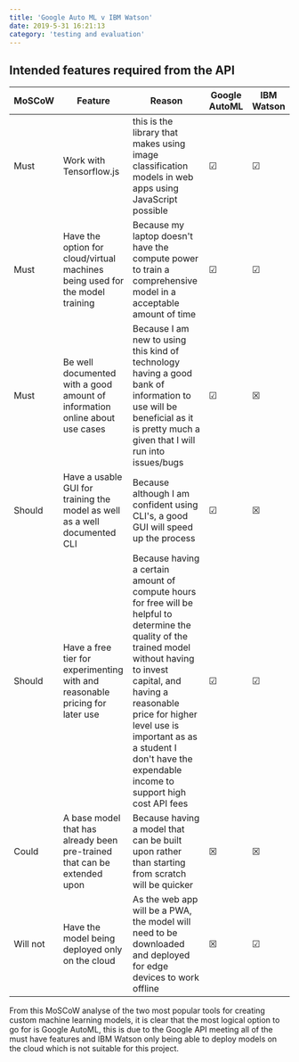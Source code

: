 ```yaml
---
title: 'Google Auto ML v IBM Watson'
date: 2019-5-31 16:21:13
category: 'testing and evaluation'
---
```


## Intended features required from the API

| MoSCoW   | Feature                                                                      | Reason                                                                                                                                                                                                                                                                                                     | Google AutoML | IBM Watson |
| -------- | ---------------------------------------------------------------------------- | ---------------------------------------------------------------------------------------------------------------------------------------------------------------------------------------------------------------------------------------------------------------------------------------------------------- | ------------- | ---------- |
| Must     | Work with Tensorflow.js                                                      | this is the library that makes using image classification models in web apps using JavaScript possible                                                                                                                                                                                                     | &#x2611;      | &#x2611;   |
| Must     | Have the option for cloud/virtual machines being used for the model training | Because my laptop doesn't have the compute power to train a comprehensive model in a acceptable amount of time                                                                                                                                                                                             | &#x2611;      | &#x2611;   |
| Must     | Be well documented with a good amount of information online about use cases  | Because I am new to using this kind of technology having a good bank of information to use will be beneficial as it is pretty much a given that I will run into issues/bugs                                                                                                                                | &#x2611;      | &#x2612;   |
| Should   | Have a usable GUI for training the model as well as a well documented CLI    | Because although I am confident using CLI's, a good GUI will speed up the process                                                                                                                                                                                                                          | &#x2611;      | &#x2612;   |
| Should   | Have a free tier for experimenting with and reasonable pricing for later use | Because having a certain amount of compute hours for free will be helpful to determine the quality of the trained model without having to invest capital, and having a reasonable price for higher level use is important as as a student I don't have the expendable income to support high cost API fees | &#x2611;      | &#x2611;   |
| Could    | A base model that has already been pre-trained that can be extended upon     | Because having a model that can be built upon rather than starting from scratch will be quicker                                                                                                                                                                                                            | &#x2612;      | &#x2612;   |
| Will not | Have the model being deployed only on the cloud                              | As the web app will be a PWA, the model will need to be downloaded and deployed for edge devices to work offline                                                                                                                                                                                           | &#x2612;      | &#x2611;   |

From this MoSCoW analyse of the two most popular tools for creating custom machine learning models, it is clear that the most logical option to go for is Google AutoML, this is due to the Google API meeting all of the must have features and IBM Watson only being able to deploy models on the cloud which is not suitable for this project.

